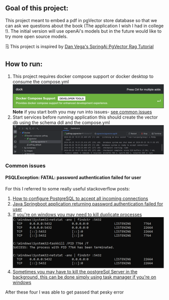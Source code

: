 ## Goal of this project:
This project meant to embed a pdf in pgVector store database so that we can ask we questions about the book (The application I wish I had in college !). The initial version will use openAi's models but in the future would like to try more open source models.

🗒️ This project is inspired by [Dan Vega's SpringAi PgVector Rag Tutorial](https://youtu.be/ZoPVGrB8iHU?si=Fqxy8QPgkey1lmoM)

## How to run:

1. This project requires docker compose support or docker desktop to consume the compose.yml ![docker compose support image](dockercomposesupport.png) **Note** if you start both you may run  into issues- [see common issues](https://github.com/Alewis103/PDFRAG/blob/master/readme.md#common-issues)
2. Start services before running application this should create the vector db using the schema ddl and the compose.yml ![intellij services image](intellijservicesrunning.png)




### Common issues
#### PSQLException: FATAL: password authentication failed for user

For this I referred to some really useful stackoverflow posts: 
1. [How to configure PostgreSQL to accept all incoming connections](https://stackoverflow.com/questions/3278379/how-to-configure-postgresql-to-accept-all-incoming-connections)
2. [Java Springboot application returning password authentication failed for user](https://stackoverflow.com/questions/45400538/java-springboot-application-returning-password-authentication-failed-for-user-p)
3. [If you're on windows you may need to kill duplicate processes](https://nerdschalk.com/how-to-kill-a-process-on-port-on-windows-11/)
![cmd prompt kill services](pidkillexample.png)
4. [Sometimes you may have to kill the postgreSql Server in the background, this can be done simply using task manager if you're on windows](postgresKill.png)


After these four I was able to get passed that pesky error
